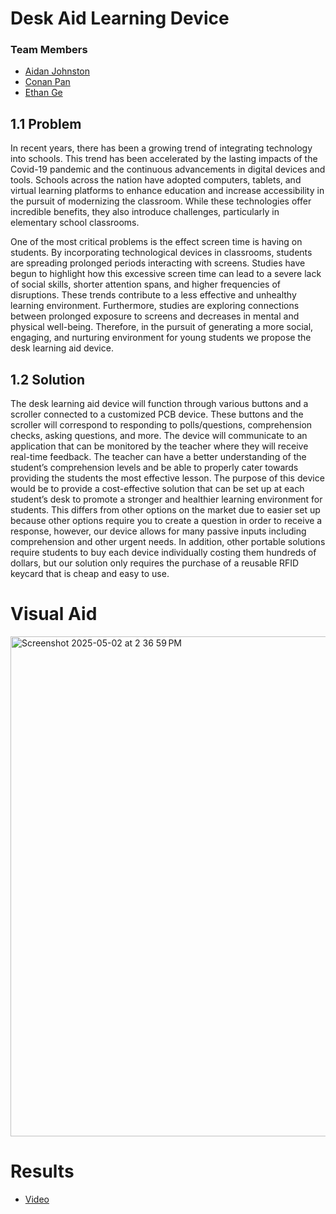 # Desk Aid Learning Device 

### Team Members

- [Aidan Johnston](https://github.com/AidanJ16)
- [Conan Pan](https://github.com/PhriYingPan)
- [Ethan Ge](https://github.com/ethange2)


## 1.1 Problem

In recent years, there has been a growing trend of integrating technology into schools. This trend has been accelerated by the lasting impacts of the Covid-19 pandemic and the continuous advancements in digital devices and tools. Schools across the nation have adopted computers, tablets, and virtual learning platforms to enhance education and increase accessibility in the pursuit of modernizing the classroom. While these technologies offer incredible benefits, they also introduce challenges, particularly in elementary school classrooms. 

One of the most critical problems is the effect screen time is having on students. By incorporating technological devices in classrooms, students are spreading prolonged periods interacting with screens. Studies have begun to highlight how this excessive screen time can lead to a severe lack of social skills, shorter attention spans, and higher frequencies of disruptions. These trends contribute to a less effective and unhealthy learning environment. Furthermore, studies are exploring connections between prolonged exposure to screens and decreases in mental and physical well-being. Therefore, in the pursuit of generating a more social, engaging, and nurturing environment for young students we propose the desk learning aid device.

## 1.2 Solution

The desk learning aid device will function through various buttons and a scroller connected to a customized PCB device. These buttons and the scroller will correspond to responding to polls/questions, comprehension checks, asking questions, and more. The device will communicate to an application that can be monitored by the teacher where they will receive real-time feedback. The teacher can have a better understanding of the student’s comprehension levels and be able to properly cater towards providing the students the most effective lesson. The purpose of this device would be to provide a cost-effective solution that can be set up at each student’s desk to promote a stronger and healthier learning environment for students. This differs from other options on the market due to easier set up because other options require you to create a question in order to receive a response, however, our device allows for many passive inputs including comprehension and other urgent needs. In addition, other portable solutions require students to buy each device individually costing them hundreds of dollars, but our solution only requires the purchase of a reusable RFID keycard that is cheap and easy to use.



# Visual Aid 
<img width="800" alt="Screenshot 2025-05-02 at 2 36 59 PM" src="https://github.com/user-attachments/assets/8b5ad18f-7f93-401f-a794-2db234fa907e" />


# Results

 - [Video](https://drive.google.com/file/d/13fJDIUi9QKVj2l2KASiBSuiVs_a9EkWj/view?usp=sharing)


